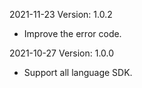 2021-11-23 Version: 1.0.2
- Improve the error code.

2021-10-27 Version: 1.0.0
- Support all language SDK.

